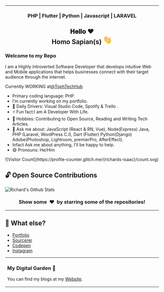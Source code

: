 <hr />
<h3 align="center">
PHP | Flutter | Python | Javascript | LARAVEL


<h2 align="center"> 𝐇𝐞𝐥𝐥𝐨 ❤ <br> Homo Sapian(s) <img src="https://raw.githubusercontent.com/ABSphreak/ABSphreak/master/gifs/Hi.gif" width="30px"></h2>
<h3 color="Blue"> Welcome to my Repo</h3>

 I am a Highly Introverted Software Developer that develops intuitive Web and Mobile applications that helps businesses connect with their target audience through the internet.

Currently WORKING at[@TophTechHub](http://tophtechhub.epizy.com)


* Primary coding language: PHP.
* I’m currently working on my portfolio.
* 🚀 Daily Drivers: Visual Studio Code, Spotify & Trello .
* ⚡ Fun fact:I am A Developer With Life.
* 🎉 Hobbies: Contributing to Open Source, Reading and Writing Tech Articles.
* 💬 Ask me about: JavaScript (React & RN, Vue), Node(Express) Java, PHP (Laravel, WordPress C.I), Dart (Flutter) Python(Django) Adobe(Photoshop, Lightroom, premierPro, AfterEffect).
*  Infact Ask me about anything, I'll be happy to help.
* 😄 Pronouns: He/Him

<table><tr><td valign="top" width="50%">

### My Digital Garden 🌱
You can find my blogs at my [Website](https://dev.to/richardsisaac).

</td>
![Visitor Count](https://profile-counter.glitch.me/{richards-isaac}/count.svg)


## 🔓 Open Source Contributions

![Richard's Github Stats](https://github-readme-stats.vercel.app/api?username=Richards-isaac&show_icons=true)

<h3 align="center">Show some &nbsp;❤️&nbsp; by starring some of the repositories!</h3>
<hr>


## 🤷 What else?

- [Portfolio](https://feycode.github.io)
- [Sourcerer](https://feycode.io/feycode)
- [Codepen](https://codepen.io/feycode)
- [Instagram](https://www.instagram.com/feycode)
 
